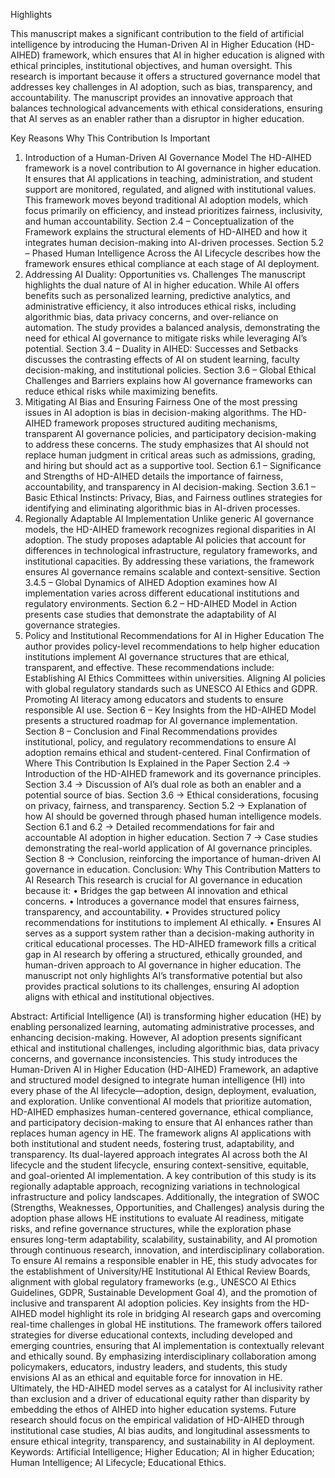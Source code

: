Highlights

This manuscript makes a significant contribution to the field of artificial intelligence by introducing the Human-Driven AI in Higher Education (HD-AIHED) framework, which ensures that AI in higher education is aligned with ethical principles, institutional objectives, and human oversight. This research is important because it offers a structured governance model that addresses key challenges in AI adoption, such as bias, transparency, and accountability. The manuscript provides an innovative approach that balances technological advancements with ethical considerations, ensuring that AI serves as an enabler rather than a disruptor in higher education.

Key Reasons Why This Contribution Is Important
1. Introduction of a Human-Driven AI Governance Model
The HD-AIHED framework is a novel contribution to AI governance in higher education. It ensures that AI applications in teaching, administration, and student support are monitored, regulated, and aligned with institutional values. This framework moves beyond traditional AI adoption models, which focus primarily on efficiency, and instead prioritizes fairness, inclusivity, and human accountability.
Section 2.4 – Conceptualization of the Framework explains the structural elements of HD-AIHED and how it integrates human decision-making into AI-driven processes.
Section 5.2 – Phased Human Intelligence Across the AI Lifecycle describes how the framework ensures ethical compliance at each stage of AI deployment.
2. Addressing AI Duality: Opportunities vs. Challenges
The manuscript highlights the dual nature of AI in higher education. While AI offers benefits such as personalized learning, predictive analytics, and administrative efficiency, it also introduces ethical risks, including algorithmic bias, data privacy concerns, and over-reliance on automation. The study provides a balanced analysis, demonstrating the need for ethical AI governance to mitigate risks while leveraging AI’s potential.
Section 3.4 – Duality in AIHED: Successes and Setbacks discusses the contrasting effects of AI on student learning, faculty decision-making, and institutional policies.
Section 3.6 – Global Ethical Challenges and Barriers explains how AI governance frameworks can reduce ethical risks while maximizing benefits.
3. Mitigating AI Bias and Ensuring Fairness
One of the most pressing issues in AI adoption is bias in decision-making algorithms. The HD-AIHED framework proposes structured auditing mechanisms, transparent AI governance policies, and participatory decision-making to address these concerns. The study emphasizes that AI should not replace human judgment in critical areas such as admissions, grading, and hiring but should act as a supportive tool.
Section 6.1 – Significance and Strengths of HD-AIHED details the importance of fairness, accountability, and transparency in AI decision-making.
Section 3.6.1 – Basic Ethical Instincts: Privacy, Bias, and Fairness outlines strategies for identifying and eliminating algorithmic bias in AI-driven processes.
4. Regionally Adaptable AI Implementation
Unlike generic AI governance models, the HD-AIHED framework recognizes regional disparities in AI adoption. The study proposes adaptable AI policies that account for differences in technological infrastructure, regulatory frameworks, and institutional capacities. By addressing these variations, the framework ensures AI governance remains scalable and context-sensitive.
Section 3.4.5 – Global Dynamics of AIHED Adoption examines how AI implementation varies across different educational institutions and regulatory environments.
Section 6.2 – HD-AIHED Model in Action presents case studies that demonstrate the adaptability of AI governance strategies.
5. Policy and Institutional Recommendations for AI in Higher Education
The author provides policy-level recommendations to help higher education institutions implement AI governance structures that are ethical, transparent, and effective. These recommendations include:
Establishing AI Ethics Committees within universities.
Aligning AI policies with global regulatory standards such as UNESCO AI Ethics and GDPR.
Promoting AI literacy among educators and students to ensure responsible AI use.
Section 6 – Key Insights from the HD-AIHED Model presents a structured roadmap for AI governance implementation.
Section 8 – Conclusion and Final Recommendations provides institutional, policy, and regulatory recommendations to ensure AI adoption remains ethical and student-centered.
Final Confirmation of Where This Contribution Is Explained in the Paper
Section 2.4 → Introduction of the HD-AIHED framework and its governance principles.
Section 3.4 → Discussion of AI’s dual role as both an enabler and a potential source of bias.
Section 3.6 → Ethical considerations, focusing on privacy, fairness, and transparency.
Section 5.2 → Explanation of how AI should be governed through phased human intelligence models.
Section 6.1 and 6.2 → Detailed recommendations for fair and accountable AI adoption in higher education.
Section 7 → Case studies demonstrating the real-world application of AI governance principles.
Section 8 → Conclusion, reinforcing the importance of human-driven AI governance in education.
Conclusion: Why This Contribution Matters to AI Research
This research is crucial for AI governance in education because it:
•	Bridges the gap between AI innovation and ethical concerns.
•	Introduces a governance model that ensures fairness, transparency, and accountability.
•	Provides structured policy recommendations for institutions to implement AI ethically.
•	Ensures AI serves as a support system rather than a decision-making authority in critical educational processes.
The HD-AIHED framework fills a critical gap in AI research by offering a structured, ethically grounded, and human-driven approach to AI governance in higher education. The manuscript not only highlights AI’s transformative potential but also provides practical solutions to its challenges, ensuring AI adoption aligns with ethical and institutional objectives.

Abstract:
Artificial Intelligence (AI) is transforming higher education (HE) by enabling personalized learning, automating administrative processes, and enhancing decision-making. However, AI adoption presents significant ethical and institutional challenges, including algorithmic bias, data privacy concerns, and governance inconsistencies. This study introduces the Human-Driven AI in Higher Education (HD-AIHED) Framework, an adaptive and structured model designed to integrate human intelligence (HI) into every phase of the AI lifecycle—adoption, design, deployment, evaluation, and exploration. Unlike conventional AI models that prioritize automation, HD-AIHED emphasizes human-centered governance, ethical compliance, and participatory decision-making to ensure that AI enhances rather than replaces human agency in HE.
The framework aligns AI applications with both institutional and student needs, fostering trust, adaptability, and transparency. Its dual-layered approach integrates AI across both the AI lifecycle and the student lifecycle, ensuring context-sensitive, equitable, and goal-oriented AI implementation. A key contribution of this study is its regionally adaptable approach, recognizing variations in technological infrastructure and policy landscapes. Additionally, the integration of SWOC (Strengths, Weaknesses, Opportunities, and Challenges) analysis during the adoption phase allows HE institutions to evaluate AI readiness, mitigate risks, and refine governance structures, while the exploration phase ensures long-term adaptability, scalability, sustainability, and AI promotion through continuous research, innovation, and interdisciplinary collaboration.
To ensure AI remains a responsible enabler in HE, this study advocates for the establishment of University/HE Institutional AI Ethical Review Boards, alignment with global regulatory frameworks (e.g., UNESCO AI Ethics Guidelines, GDPR, Sustainable Development Goal 4), and the promotion of inclusive and transparent AI adoption policies.
Key insights from the HD-AIHED model highlight its role in bridging AI research gaps and overcoming real-time challenges in global HE institutions. The framework offers tailored strategies for diverse educational contexts, including developed and emerging countries, ensuring that AI implementation is contextually relevant and ethically sound. By emphasizing interdisciplinary collaboration among policymakers, educators, industry leaders, and students, this study envisions AI as an ethical and equitable force for innovation in HE.
Ultimately, the HD-AIHED model serves as a catalyst for AI inclusivity rather than exclusion and a driver of educational equity rather than disparity by embedding the ethos of AIHED into higher education systems. Future research should focus on the empirical validation of HD-AIHED through institutional case studies, AI bias audits, and longitudinal assessments to ensure ethical integrity, transparency, and sustainability in AI deployment.
Keywords: Artificial Intelligence; Higher Education; AI in higher Education; Human Intelligence; AI Lifecycle; Educational Ethics.   


